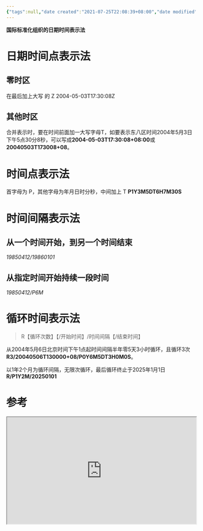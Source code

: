 ```yaml
---
{"tags":null,"date created":"2021-07-25T22:08:39+08:00","date modified":"2024-02-01T13:03:15+08:00","dg-publish":true,"aliases":[],"permalink":"/card/iso-日期表示法/","dgPassFrontmatter":true,"noteIcon":"2","created":"2021-07-25T22:08:39+08:00","updated":"2024-02-01T13:03:15+08:00"}
---
```



**国际标准化组织的日期时间表示法**

# 日期时间点表示法

## 零时区

在最后加上大写 的 Z 
2004-05-03T17:30:08Z

## 其他时区

合并表示时，要在时间前面加一大写字母T，如要表示东八区时间2004年5月3日下午5点30分8秒，可以写成**2004-05-03T17:30:08+08:00**或**20040503T173008+08**。

# 时间点表示法

首字母为 P，其他字母为年月日时分秒，中间加上 T
**P1Y3M5DT6H7M30S**

# 时间间隔表示法

## 从一个时间开始，到另一个时间结束

*19850412/19860101*

## 从指定时间开始持续一段时间

*19850412/P6M*

# 循环时间表示法

> R【循环次数】【/开始时间】/时间间隔【/结束时间】


从2004年5月6日北京时间下午1点起时间间隔半年零5天3小时循环，且循环3次
**R3/20040506T130000+08/P0Y6M5DT3H0M0S**。

以1年2个月为循环间隔，无限次循环，最后循环终止于2025年1月1日
**R/P1Y2M/20250101**

# 参考

<div style="display: block; position: relative; width: 100%; height: 0px; --aspect-ratio:9/16; padding-bottom: calc(var(--aspect-ratio) * 100%);"><iframe src="https://zh.wikipedia.org/wiki/ISO_8601" allow="fullscreen" style="position: absolute; top: 0px; left: 0px; height: 100%; width: 100%;"></iframe></div>